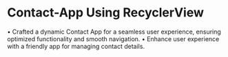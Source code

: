 # Contact-App Using RecyclerView
• Crafted a dynamic Contact App for a seamless user experience, ensuring optimized functionality and smooth navigation.
• Enhance user experience with a friendly app for managing contact details.

